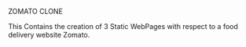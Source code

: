 ZOMATO CLONE

This Contains the creation of 3 Static WebPages with respect to a food delivery website Zomato.
